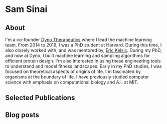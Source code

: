 # Sam Sinai


## About
I'm a co-founder [Dyno Therapeutics](http://www.dynotx.com) where I lead the machine learning team. From 2014 to 2019, I was a PhD student at Harvard. During this time, I also closely worked with, and was mentored by, [Eric Kelsic](https://www.linkedin.com/in/kelsic). During my PhD, and now at Dyno, I built machine learning and sampling algorithms for efficient protein design.  I'm also interested in using these engineering tools to understand and model fitness landscapes. Early in my PhD studies, I was focused on theoretical aspects of origins of life. I'm fascinated by organisms at the boundary of life. I have previously studied computer science with emphasis on computational biology and A.I. at MIT. 

## Selected Publications



## Blog posts



